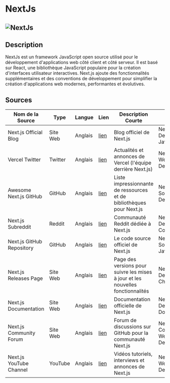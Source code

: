 # NextJs

## ![NextJs](https://humancoders-formations.s3.amazonaws.com/uploads/course/logo/1827/thumb_bigger_formation-next-js.png "ASP.NET")</h1>

## Description

NextJs est un framework JavaScript open source utilisé pour le développement d'applications web côté client et côté
serveur. Il est basé sur React, une bibliothèque JavaScript populaire pour la création d'interfaces utilisateur
interactives. Next.js ajoute des fonctionnalités supplémentaires et des conventions de développement pour simplifier la
création d'applications web modernes, performantes et évolutives.

## Sources
| Nom de la Source      | Type        | Langue     | Lien                   | Description Courte                       | Tags                                      | Note (/5) |
|------------------------|-------------|------------|-------------------------|------------------------------------------|-------------------------------------------|-----------|
| Next.js Official Blog | Site Web | Anglais | [lien](https://nextjs.org/blog/) | Blog officiel de Next.js | Next.js, Web Development, JavaScript | 5/5 |
| Vercel Twitter         | Twitter     | Anglais | [lien](https://twitter.com/vercel) | Actualités et annonces de Vercel (l'équipe derrière Next.js) | Next.js, Vercel, Web Development | 4/5 |
| Awesome Next.js GitHub | GitHub      | Anglais | [lien](https://github.com/unicodeveloper/awesome-nextjs) | Liste impressionnante de ressources et de bibliothèques pour Next.js | Next.js, Open Source, Web Development | 4/5 |
| Next.js Subreddit      | Reddit      | Anglais | [lien](https://www.reddit.com/r/nextjs/) | Communauté Reddit dédiée à Next.js | Next.js, Web Development, Community | 3/5 |
| Next.js GitHub Repository | GitHub | Anglais | [lien](https://github.com/vercel/next.js) | Le code source officiel de Next.js | Next.js, Open Source, JavaScript | 5/5 |
| Next.js Releases Page   | Site Web | Anglais | [lien](https://nextjs.org/releases) | Page des versions pour suivre les mises à jour et les nouvelles fonctionnalités | Next.js, Web Development, Changelog | 4/5 |
| Next.js Documentation   | Site Web | Anglais | [lien](https://nextjs.org/docs) | Documentation officielle de Next.js | Next.js, Web Development, Documentation | 5/5 |
| Next.js Community Forum | Site Web | Anglais | [lien](https://github.com/vercel/next.js/discussions) | Forum de discussions sur GitHub pour la communauté Next.js | Next.js, Community, Web Development | 3/5 |
| Next.js YouTube Channel | YouTube | Anglais | [lien](https://www.youtube.com/c/Nextjs/videos) | Vidéos tutoriels, interviews et annonces de Next.js | Next.js, Video, Web Development | 4/5 |


